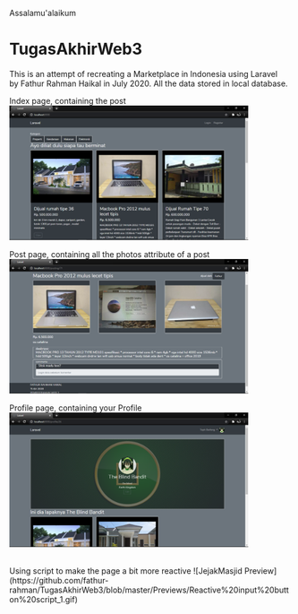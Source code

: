 Assalamu'alaikum
# TugasAkhirWeb3

This is an attempt of recreating a Marketplace in Indonesia using Laravel <br>
by Fathur Rahman Haikal in July 2020.
All the data stored in local database.

Index page, containing the post
<img src="https://github.com/fathur-rahman/TugasAkhirWeb3/blob/master/Previews/Index.png" height=240>

Post page, containing all the photos attribute of a post
<img src="https://github.com/fathur-rahman/TugasAkhirWeb3/blob/master/Previews/Detail.png" height=240>

Profile page, containing your Profile
<img src="https://github.com/fathur-rahman/TugasAkhirWeb3/blob/master/Previews/Profile.png" height=240>


<br>
Using script to make the page a bit more reactive
![JejakMasjid Preview](https://github.com/fathur-rahman/TugasAkhirWeb3/blob/master/Previews/Reactive%20input%20button%20script_1.gif)

